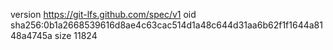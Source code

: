 version https://git-lfs.github.com/spec/v1
oid sha256:0b1a2668539616d8ae4c63cac514d1a48c644d31aa6b62f1f1644a8148a4745a
size 11824
